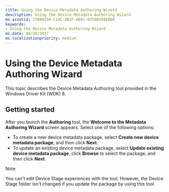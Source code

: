 ```yaml
---
title: Using the Device Metadata Authoring Wizard
description: Using the Device Metadata Authoring Wizard
ms.assetid: 77809258-C14C-481F-AE6C-07580294EBD8
keywords:
- Using the Device Metadata Authoring Wizard
ms.date: 04/20/2017
ms.localizationpriority: medium
---
```


# Using the Device Metadata Authoring Wizard

This topic describes the Device Metadata Authoring tool provided in the Windows Driver Kit (WDK) 8.

## Getting started

After you launch the **Authoring** tool, the **Welcome to the Metadata Authoring Wizard** screen appears. Select one of the following options:

- To create a new device metadata package, select **Create new device metadata package**, and then click **Next**.
- To update an existing device metadata package, select **Update existing device metadata package**, click **Browse** to select the package, and then click **Next**.

>[!NOTE]
>You can't edit Device Stage experiences with the tool. However, the Device Stage folder isn't changed if you update the package by using this tool.
